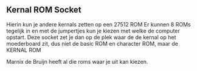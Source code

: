 ## Kernal ROM Socket

Hierin kun je andere kernals zetten op een 27512 ROM
Er kunnen 8 ROMs tegelijk in en met de jumpertjes kun je kiezen met welke de computer opstart.
Deze socket zet je dan op de plek waar de de kernal op het moederboard zit, dus niet de basic ROM en character ROM, maar de KERNAL ROM

Marnix de Bruijn heeft al die roms waar je uit kan kiezen.
